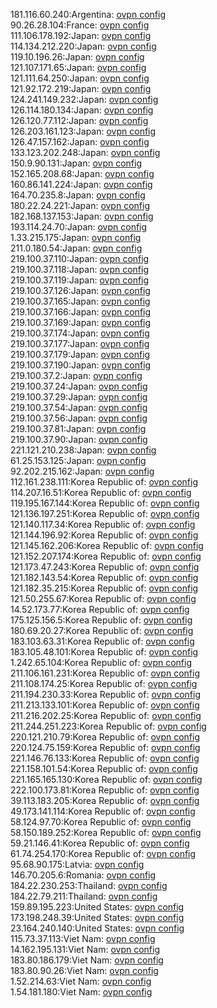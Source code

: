 181.116.60.240:Argentina: [ovpn config](vpn/181_116_60_240.ovpn)  
90.26.28.104:France: [ovpn config](vpn/90_26_28_104.ovpn)  
111.106.178.192:Japan: [ovpn config](vpn/111_106_178_192.ovpn)  
114.134.212.220:Japan: [ovpn config](vpn/114_134_212_220.ovpn)  
119.10.196.26:Japan: [ovpn config](vpn/119_10_196_26.ovpn)  
121.107.171.65:Japan: [ovpn config](vpn/121_107_171_65.ovpn)  
121.111.64.250:Japan: [ovpn config](vpn/121_111_64_250.ovpn)  
121.92.172.219:Japan: [ovpn config](vpn/121_92_172_219.ovpn)  
124.241.149.232:Japan: [ovpn config](vpn/124_241_149_232.ovpn)  
126.114.180.134:Japan: [ovpn config](vpn/126_114_180_134.ovpn)  
126.120.77.112:Japan: [ovpn config](vpn/126_120_77_112.ovpn)  
126.203.161.123:Japan: [ovpn config](vpn/126_203_161_123.ovpn)  
126.47.157.162:Japan: [ovpn config](vpn/126_47_157_162.ovpn)  
133.123.202.248:Japan: [ovpn config](vpn/133_123_202_248.ovpn)  
150.9.90.131:Japan: [ovpn config](vpn/150_9_90_131.ovpn)  
152.165.208.68:Japan: [ovpn config](vpn/152_165_208_68.ovpn)  
160.86.141.224:Japan: [ovpn config](vpn/160_86_141_224.ovpn)  
164.70.235.8:Japan: [ovpn config](vpn/164_70_235_8.ovpn)  
180.22.24.221:Japan: [ovpn config](vpn/180_22_24_221.ovpn)  
182.168.137.153:Japan: [ovpn config](vpn/182_168_137_153.ovpn)  
193.114.24.70:Japan: [ovpn config](vpn/193_114_24_70.ovpn)  
1.33.215.175:Japan: [ovpn config](vpn/1_33_215_175.ovpn)  
211.0.180.54:Japan: [ovpn config](vpn/211_0_180_54.ovpn)  
219.100.37.110:Japan: [ovpn config](vpn/219_100_37_110.ovpn)  
219.100.37.118:Japan: [ovpn config](vpn/219_100_37_118.ovpn)  
219.100.37.119:Japan: [ovpn config](vpn/219_100_37_119.ovpn)  
219.100.37.126:Japan: [ovpn config](vpn/219_100_37_126.ovpn)  
219.100.37.165:Japan: [ovpn config](vpn/219_100_37_165.ovpn)  
219.100.37.166:Japan: [ovpn config](vpn/219_100_37_166.ovpn)  
219.100.37.169:Japan: [ovpn config](vpn/219_100_37_169.ovpn)  
219.100.37.174:Japan: [ovpn config](vpn/219_100_37_174.ovpn)  
219.100.37.177:Japan: [ovpn config](vpn/219_100_37_177.ovpn)  
219.100.37.179:Japan: [ovpn config](vpn/219_100_37_179.ovpn)  
219.100.37.190:Japan: [ovpn config](vpn/219_100_37_190.ovpn)  
219.100.37.2:Japan: [ovpn config](vpn/219_100_37_2.ovpn)  
219.100.37.24:Japan: [ovpn config](vpn/219_100_37_24.ovpn)  
219.100.37.29:Japan: [ovpn config](vpn/219_100_37_29.ovpn)  
219.100.37.54:Japan: [ovpn config](vpn/219_100_37_54.ovpn)  
219.100.37.56:Japan: [ovpn config](vpn/219_100_37_56.ovpn)  
219.100.37.81:Japan: [ovpn config](vpn/219_100_37_81.ovpn)  
219.100.37.90:Japan: [ovpn config](vpn/219_100_37_90.ovpn)  
221.121.210.238:Japan: [ovpn config](vpn/221_121_210_238.ovpn)  
61.25.153.125:Japan: [ovpn config](vpn/61_25_153_125.ovpn)  
92.202.215.162:Japan: [ovpn config](vpn/92_202_215_162.ovpn)  
112.161.238.111:Korea Republic of: [ovpn config](vpn/112_161_238_111.ovpn)  
114.207.16.51:Korea Republic of: [ovpn config](vpn/114_207_16_51.ovpn)  
119.195.167.144:Korea Republic of: [ovpn config](vpn/119_195_167_144.ovpn)  
121.136.197.251:Korea Republic of: [ovpn config](vpn/121_136_197_251.ovpn)  
121.140.117.34:Korea Republic of: [ovpn config](vpn/121_140_117_34.ovpn)  
121.144.196.92:Korea Republic of: [ovpn config](vpn/121_144_196_92.ovpn)  
121.145.162.206:Korea Republic of: [ovpn config](vpn/121_145_162_206.ovpn)  
121.152.207.174:Korea Republic of: [ovpn config](vpn/121_152_207_174.ovpn)  
121.173.47.243:Korea Republic of: [ovpn config](vpn/121_173_47_243.ovpn)  
121.182.143.54:Korea Republic of: [ovpn config](vpn/121_182_143_54.ovpn)  
121.182.35.215:Korea Republic of: [ovpn config](vpn/121_182_35_215.ovpn)  
121.50.255.67:Korea Republic of: [ovpn config](vpn/121_50_255_67.ovpn)  
14.52.173.77:Korea Republic of: [ovpn config](vpn/14_52_173_77.ovpn)  
175.125.156.5:Korea Republic of: [ovpn config](vpn/175_125_156_5.ovpn)  
180.69.20.27:Korea Republic of: [ovpn config](vpn/180_69_20_27.ovpn)  
183.103.63.31:Korea Republic of: [ovpn config](vpn/183_103_63_31.ovpn)  
183.105.48.101:Korea Republic of: [ovpn config](vpn/183_105_48_101.ovpn)  
1.242.65.104:Korea Republic of: [ovpn config](vpn/1_242_65_104.ovpn)  
211.106.161.231:Korea Republic of: [ovpn config](vpn/211_106_161_231.ovpn)  
211.108.174.25:Korea Republic of: [ovpn config](vpn/211_108_174_25.ovpn)  
211.194.230.33:Korea Republic of: [ovpn config](vpn/211_194_230_33.ovpn)  
211.213.133.101:Korea Republic of: [ovpn config](vpn/211_213_133_101.ovpn)  
211.216.202.25:Korea Republic of: [ovpn config](vpn/211_216_202_25.ovpn)  
211.244.251.223:Korea Republic of: [ovpn config](vpn/211_244_251_223.ovpn)  
220.121.210.79:Korea Republic of: [ovpn config](vpn/220_121_210_79.ovpn)  
220.124.75.159:Korea Republic of: [ovpn config](vpn/220_124_75_159.ovpn)  
221.146.76.133:Korea Republic of: [ovpn config](vpn/221_146_76_133.ovpn)  
221.158.101.54:Korea Republic of: [ovpn config](vpn/221_158_101_54.ovpn)  
221.165.165.130:Korea Republic of: [ovpn config](vpn/221_165_165_130.ovpn)  
222.100.173.81:Korea Republic of: [ovpn config](vpn/222_100_173_81.ovpn)  
39.113.183.205:Korea Republic of: [ovpn config](vpn/39_113_183_205.ovpn)  
49.173.141.114:Korea Republic of: [ovpn config](vpn/49_173_141_114.ovpn)  
58.124.97.70:Korea Republic of: [ovpn config](vpn/58_124_97_70.ovpn)  
58.150.189.252:Korea Republic of: [ovpn config](vpn/58_150_189_252.ovpn)  
59.21.146.41:Korea Republic of: [ovpn config](vpn/59_21_146_41.ovpn)  
61.74.254.170:Korea Republic of: [ovpn config](vpn/61_74_254_170.ovpn)  
95.68.90.175:Latvia: [ovpn config](vpn/95_68_90_175.ovpn)  
146.70.205.6:Romania: [ovpn config](vpn/146_70_205_6.ovpn)  
184.22.230.253:Thailand: [ovpn config](vpn/184_22_230_253.ovpn)  
184.22.79.211:Thailand: [ovpn config](vpn/184_22_79_211.ovpn)  
159.89.195.223:United States: [ovpn config](vpn/159_89_195_223.ovpn)  
173.198.248.39:United States: [ovpn config](vpn/173_198_248_39.ovpn)  
23.164.240.140:United States: [ovpn config](vpn/23_164_240_140.ovpn)  
115.73.37.113:Viet Nam: [ovpn config](vpn/115_73_37_113.ovpn)  
14.162.195.131:Viet Nam: [ovpn config](vpn/14_162_195_131.ovpn)  
183.80.186.179:Viet Nam: [ovpn config](vpn/183_80_186_179.ovpn)  
183.80.90.26:Viet Nam: [ovpn config](vpn/183_80_90_26.ovpn)  
1.52.214.63:Viet Nam: [ovpn config](vpn/1_52_214_63.ovpn)  
1.54.181.180:Viet Nam: [ovpn config](vpn/1_54_181_180.ovpn)  
